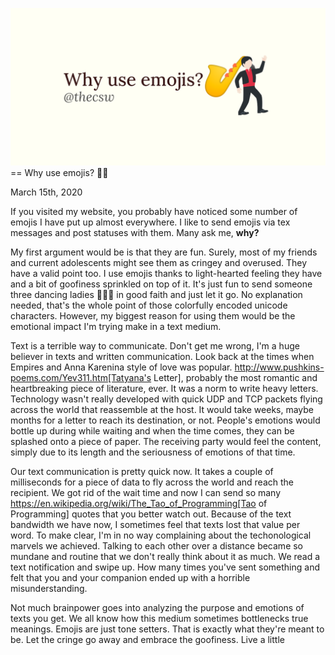 ![preview](./preview.png)
== Why use emojis? 🎷🕺

March 15th, 2020

If you visited my website, you probably have noticed some number of
emojis I have put up almost everywhere. I like to send emojis via tex
messages and post statuses with them. Many ask me, **why?**

My first argument would be is that they are fun. Surely, most of my
friends and current adolescents might see them as cringey and overused.
They have a valid point too. I use emojis thanks to light-hearted
feeling they have and a bit of goofiness sprinkled on top of it. It's
just fun to send someone three dancing ladies 💃💃💃 in good faith and just
let it go. No explanation needed, that's the whole point of those
colorfully encoded unicode characters. However, my biggest reason for
using them would be the emotional impact I'm trying make in a text
medium.

Text is a terrible way to communicate. Don't get me wrong, I'm a huge
believer in texts and written communication. Look back at the times when
Empires and Anna Karenina style of love was popular.
http://www.pushkins-poems.com/Yev311.htm[Tatyana's Letter], probably the
most romantic and heartbreaking piece of literature, ever. It was a norm
to write heavy letters. Technology wasn't really developed with quick
UDP and TCP packets flying across the world that reassemble at the host.
It would take weeks, maybe months for a letter to reach its destination,
or not. People's emotions would bottle up during while waiting and when
the time comes, they can be splashed onto a piece of paper. The
receiving party would feel the content, simply due to its length and the
seriousness of emotions of that time.

Our text communication is pretty quick now. It takes a couple of
milliseconds for a piece of data to fly across the world and reach the
recipient. We got rid of the wait time and now I can send so many
https://en.wikipedia.org/wiki/The_Tao_of_Programming[Tao of Programming]
quotes that you better watch out. Because of the text bandwidth we have
now, I sometimes feel that texts lost that value per word. To make
clear, I'm in no way complaining about the techonological marvels we
achieved. Talking to each other over a distance became so mundane and
routine that we don't really think about it as much. We read a text
notification and swipe up. How many times you've sent something and felt
that you and your companion ended up with a horrible misunderstanding.

Not much brainpower goes into analyzing the purpose and emotions of
texts you get. We all know how this medium sometimes bottlenecks true
meanings. Emojis are just tone setters. That is exactly what they're
meant to be. Let the cringe go away and embrace the goofiness. Live a
little
